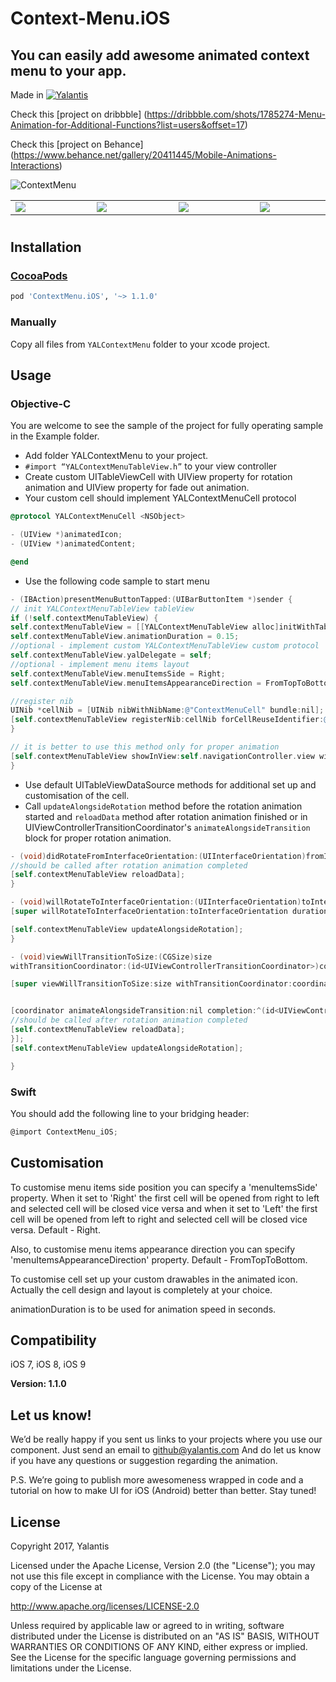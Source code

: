 # Context-Menu.iOS

## You can easily add awesome animated context menu to  your app.

Made in [![Yalantis](https://raw.githubusercontent.com/Yalantis/FoldingTabBar.iOS/master/Example/Example/Resources/Images/badge_orage_shadow.png)](https://yalantis.com/?utm_source=github)

Check this [project on dribbble] (https://dribbble.com/shots/1785274-Menu-Animation-for-Additional-Functions?list=users&offset=17)

Check this [project on Behance] (https://www.behance.net/gallery/20411445/Mobile-Animations-Interactions)  

![ContextMenu](https://d13yacurqjgara.cloudfront.net/users/125056/screenshots/1785274/99miles-profile-light_1-1-4.gif)
<table>
<tr>
<td width="24.5%" valign="top" align="justify">
<img src="https://github.com/Yalantis/Context-Menu.iOS/blob/master/Resources/TopLeft.png?raw=true">
</td>
<td width="0.5%">
<div style="height:100%; width: 1px; background-color:white;"></div>
</td>
<td width="24.5%" valign="top" align="justify">
<img src="https://github.com/Yalantis/Context-Menu.iOS/blob/master/Resources/BottomRight.png?raw=true">
</td>
<td width="0.5%">
<div style="height:100%; width: 1px; background-color:white;"></div>
</td>
<td width="24.5%" valign="top" align="justify">
<img src="https://github.com/Yalantis/Context-Menu.iOS/blob/master/Resources/BottomLeft.png?raw=true">
</td>
<td width="0.5%">
<div style="height:100%; width: 1px; background-color:white;"></div>
</td>
<td width="24.5%" valign="top" align="justify">
<img src="https://github.com/Yalantis/Context-Menu.iOS/blob/master/Resources/TopRight.png?raw=true">
</td>
</tr>
</table>

# 

## Installation

### [CocoaPods](http://cocoapods.org)
```ruby
pod 'ContextMenu.iOS', '~> 1.1.0'
```

### Manually

Copy all files from `YALContextMenu` folder to your xcode project.

## Usage

### Objective-C

You are welcome to see the sample of the project for fully operating sample in the Example folder.

* Add folder YALContextMenu to your project.
* `#import “YALContextMenuTableView.h”` to your view controller
* Create custom UITableViewCell with UIView property for rotation animation and UIView property for fade out animation.
* Your custom cell should implement YALContextMenuCell protocol

```objective-c
@protocol YALContextMenuCell <NSObject>

- (UIView *)animatedIcon;
- (UIView *)animatedContent;

@end
```

* Use the following code sample to start menu 

```objective-c
- (IBAction)presentMenuButtonTapped:(UIBarButtonItem *)sender {
// init YALContextMenuTableView tableView
if (!self.contextMenuTableView) {
self.contextMenuTableView = [[YALContextMenuTableView alloc]initWithTableViewDelegateDataSource:self];
self.contextMenuTableView.animationDuration = 0.15;
//optional - implement custom YALContextMenuTableView custom protocol
self.contextMenuTableView.yalDelegate = self;
//optional - implement menu items layout
self.contextMenuTableView.menuItemsSide = Right;
self.contextMenuTableView.menuItemsAppearanceDirection = FromTopToBottom;

//register nib
UINib *cellNib = [UINib nibWithNibName:@"ContextMenuCell" bundle:nil];
[self.contextMenuTableView registerNib:cellNib forCellReuseIdentifier:@"contextMenuCellReuseId"];
}

// it is better to use this method only for proper animation
[self.contextMenuTableView showInView:self.navigationController.view withEdgeInsets:UIEdgeInsetsZero animated:YES];
}
```

* Use default UITableViewDataSource methods for additional set up and customisation of the cell.
* Сall `updateAlongsideRotation` method before the rotation animation started and `reloadData` method after rotation animation finished or in UIViewControllerTransitionCoordinator's `animateAlongsideTransition` block for proper rotation animation.


```objective-c
- (void)didRotateFromInterfaceOrientation:(UIInterfaceOrientation)fromInterfaceOrientation{
//should be called after rotation animation completed
[self.contextMenuTableView reloadData];
}

- (void)willRotateToInterfaceOrientation:(UIInterfaceOrientation)toInterfaceOrientation duration:(NSTimeInterval)duration {
[super willRotateToInterfaceOrientation:toInterfaceOrientation duration:duration];

[self.contextMenuTableView updateAlongsideRotation];
}

- (void)viewWillTransitionToSize:(CGSize)size
withTransitionCoordinator:(id<UIViewControllerTransitionCoordinator>)coordinator {

[super viewWillTransitionToSize:size withTransitionCoordinator:coordinator];


[coordinator animateAlongsideTransition:nil completion:^(id<UIViewControllerTransitionCoordinatorContext> context) {
//should be called after rotation animation completed
[self.contextMenuTableView reloadData];
}];
[self.contextMenuTableView updateAlongsideRotation];

}
```

### Swift

You should add the following line to your bridging header:

``` objective-c
@import ContextMenu_iOS;
```

## Customisation

To customise menu items side position you can specify a 'menuItemsSide' property. When it set to 'Right' the first cell will be opened from right to left and selected cell will be closed vice versa and when it set to 'Left' the first cell will be opened from left to right and selected cell will be closed vice versa. Default - Right. 

Also, to customise menu items appearance direction you can specify 'menuItemsAppearanceDirection' property. Default - FromTopToBottom.

To customise cell set up your custom drawables in the animated icon. Actually the cell design and layout is completely at your choice.

animationDuration is to be used for animation speed in seconds.

## Compatibility

iOS 7,
iOS 8,
iOS 9

**Version: 1.1.0**

## Let us know!

We’d be really happy if you sent us links to your projects where you use our component. Just send an email to github@yalantis.com And do let us know if you have any questions or suggestion regarding the animation. 

P.S. We’re going to publish more awesomeness wrapped in code and a tutorial on how to make UI for iOS (Android) better than better. Stay tuned!

## License

Copyright 2017, Yalantis

Licensed under the Apache License, Version 2.0 (the "License");
you may not use this file except in compliance with the License.
You may obtain a copy of the License at

http://www.apache.org/licenses/LICENSE-2.0

Unless required by applicable law or agreed to in writing, software
distributed under the License is distributed on an "AS IS" BASIS,
WITHOUT WARRANTIES OR CONDITIONS OF ANY KIND, either express or implied.
See the License for the specific language governing permissions and
limitations under the License.

